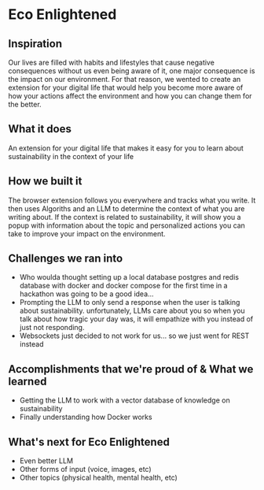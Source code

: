 # Eco Enlightened

## Inspiration

Our lives are filled with habits and lifestyles that cause negative consequences without us even being aware of it, one major consequence is the impact on our environment. For that reason, we wented to create an extension for your digital life that would help you become more aware of how your actions affect the environment and how you can change them for the better.

## What it does

An extension for your digital life that makes it easy for you to learn about sustainability in the context of your life

## How we built it

The browser extension follows you everywhere and tracks what you write. It then uses Algoriths and an LLM to determine the context of what you are writing about. If the context is related to sustainability, it will show you a popup with information about the topic and personalized actions you can take to improve your impact on the environment.

## Challenges we ran into

- Who woulda thought setting up a local database postgres and redis database with docker and docker compose for the first time in a hackathon was going to be a good idea...
- Prompting the LLM to only send a response when the user is talking about sustainability. unfortunately, LLMs care about you so when you talk about how tragic your day was, it will empathize with you instead of just not responding.
- Websockets just decided to not work for us... so we just went for REST instead

## Accomplishments that we're proud of & What we learned

- Getting the LLM to work with a vector database of knowledge on sustainability
- Finally understanding how Docker works

## What's next for Eco Enlightened

- Even better LLM
- Other forms of input (voice, images, etc)
- Other topics (physical health, mental health, etc)
